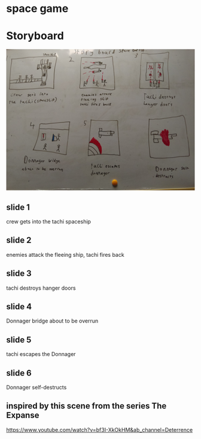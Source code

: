 # space game

# Storyboard
 
![](/images/storyboard.jpg)

## slide 1
crew gets into the tachi spaceship
## slide 2
enemies attack the fleeing ship, tachi fires back
## slide 3
tachi destroys hanger doors
## slide 4
Donnager bridge about to be overrun 
## slide 5
tachi escapes the Donnager
## slide 6
Donnager self-destructs

## inspired by this scene from the series The Expanse
https://www.youtube.com/watch?v=bf3I-XkOkHM&ab_channel=Deterrence
